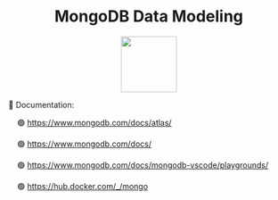 <div align="center">
  <h1>MongoDB Data Modeling</h1>
  <p>
    <img height="100" src="https://user-images.githubusercontent.com/106860308/212568299-934c31ca-32f4-4a70-8563-9a85d638761c.jpg" />
  </p>
</div>


:open_book: Documentation:

&nbsp;&nbsp;&nbsp;&nbsp;:green_circle: https://www.mongodb.com/docs/atlas/

&nbsp;&nbsp;&nbsp;&nbsp;:green_circle: https://www.mongodb.com/docs/

&nbsp;&nbsp;&nbsp;&nbsp;:green_circle: https://www.mongodb.com/docs/mongodb-vscode/playgrounds/

&nbsp;&nbsp;&nbsp;&nbsp;:green_circle: https://hub.docker.com/_/mongo

